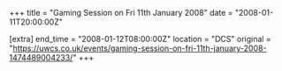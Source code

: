 +++
title = "Gaming Session on Fri 11th January 2008"
date = "2008-01-11T20:00:00Z"

[extra]
end_time = "2008-01-12T08:00:00Z"
location = "DCS"
original = "https://uwcs.co.uk/events/gaming-session-on-fri-11th-january-2008-1474489004233/"
+++



